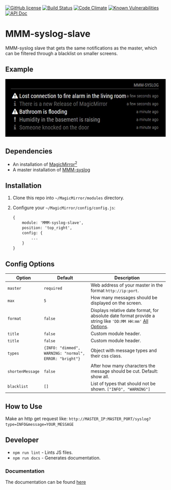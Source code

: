 [![GitHub license](https://img.shields.io/badge/license-MIT-blue.svg?style=flat)](https://raw.githubusercontent.com/fewieden/MMM-syslog-slave/master/LICENSE) [![Build Status](https://travis-ci.org/fewieden/MMM-syslog-slave.svg?branch=master)](https://travis-ci.org/fewieden/MMM-syslog-slave) [![Code Climate](https://codeclimate.com/github/fewieden/MMM-syslog-slave/badges/gpa.svg?style=flat)](https://codeclimate.com/github/fewieden/MMM-syslog-slave) [![Known Vulnerabilities](https://snyk.io/test/github/fewieden/mmm-syslog-slave/badge.svg)](https://snyk.io/test/github/fewieden/mmm-syslog-slave) [![API Doc](https://doclets.io/fewieden/MMM-syslog-slave/master.svg)](https://doclets.io/fewieden/MMM-syslog-slave/master)

# MMM-syslog-slave

MMM-syslog slave that gets the same notifications as the master, which can be filtered through a blacklist on smaller screens.

## Example

![](.github/example.jpg)

## Dependencies

* An installation of [MagicMirror<sup>2</sup>](https://github.com/MichMich/MagicMirror)
* A master installation of [MMM-syslog](https://github.com/paviro/MMM-syslog)

## Installation

1. Clone this repo into `~/MagicMirror/modules` directory.
1. Configure your `~/MagicMirror/config/config.js`:

    ```
    {
        module: 'MMM-syslog-slave',
        position: 'top_right',
        config: {
            ...
        }
    }
    ```

## Config Options

| **Option** | **Default** | **Description** |
| --- | --- | --- |
| `master` | `required` | Web address of your master in the format `http://ip:port`. |
| `max` | `5` | How many messages should be displayed on the screen. |
| `format` | `false` | Displays relative date format, for absolute date format provide a string like `'DD:MM HH:mm'` [All Options](http://momentjs.com/docs/#/displaying/format/). |
| `title` | `false` | Custom module header. |
| `title` | `false` | Custom module header. |
| `types` | `{INFO: "dimmed", WARNING: "normal", ERROR: "bright"}` | Object with message types and their css class. |
| `shortenMessage` | `false` | After how many characters the message should be cut. Default: show all. |
| `blacklist` | `[]` | List of types that should not be shown. `["INFO", "WARNING"]`|

## How to Use

Make an http get request like:
`http://MASTER_IP:MASTER_PORT/syslog?type=INFO&message=YOUR_MESSAGE`

## Developer

* `npm run lint` - Lints JS files.
* `npm run docs` - Generates documentation.

### Documentation

The documentation can be found [here](https://doclets.io/fewieden/MMM-syslog-slave/master)
